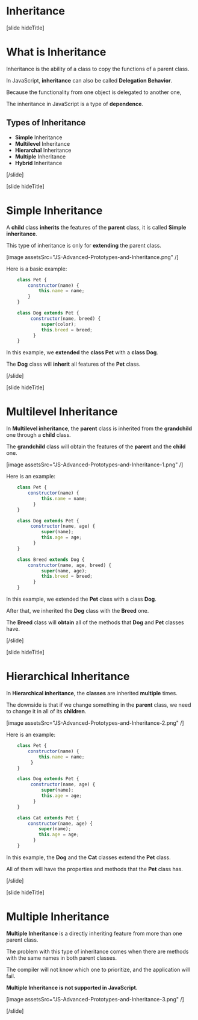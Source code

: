 # Inheritance

[slide hideTitle]

# What is Inheritance

Inheritance is the ability of a class to copy the functions of a parent class.

In JavaScript, **inheritance** can also be called **Delegation Behavior**.

Because the functionality from one object is delegated to another one, 

The inheritance in JavaScript is a type of **dependence**.

## Types of Inheritance

- **Simple** Inheritance
- **Multilevel** Inheritance
- **Hierarchal** Inheritance
- **Multiple** Inheritance
- **Hybrid** Inheritance

[/slide]


[slide hideTitle]

# Simple Inheritance

A **child** class **inherits** the features of the **parent** class, it is called **Simple inheritance**. 

This type of inheritance is only for **extending** the parent class.

[image assetsSrc="JS-Advanced-Prototypes-and-Inheritance.png" /]

Here is a basic example:

```js
    class Pet {
        constructor(name) {
            this.name = name;
        }
    }

    class Dog extends Pet {
         constructor(name, breed) {
             super(color);
             this.breed = breed;
          }
    }
```

In this example, we **extended** the **class Pet** with a **class Dog**. 

The **Dog** class will **inherit** all features of the **Pet** class.

[/slide]

[slide hideTitle]

# Multilevel Inheritance

In **Multilevel inheritance**, the **parent** class is inherited from the **grandchild** one through a **child** class.

The **grandchild** class will obtain the features of the **parent** and the **child** one.

[image assetsSrc="JS-Advanced-Prototypes-and-Inheritance-1.png" /]

Here is an example:

```js
    class Pet {
        constructor(name) {
             this.name = name;
          }
    }

    class Dog extends Pet {
         constructor(name, age) {
             super(name);
             this.age = age;
          }
    }

    class Breed extends Dog {
        constructor(name, age, breed) {
             super(name, age);
             this.breed = breed;
          }
    }
```

In this example, we extended the **Pet** class with a class **Dog**. 

After that, we inherited the **Dog** class with the **Breed** one. 

The **Breed** class will **obtain** all of the methods that **Dog** and **Pet** classes have.

[/slide]

[slide hideTitle]

# Hierarchical Inheritance

In **Hierarchical inheritance**, the **classes** are inherited **multiple** times. 

The downside is that if we change something in the **parent** class, we need to change it in all of its **children**.

[image assetsSrc="JS-Advanced-Prototypes-and-Inheritance-2.png" /]

Here is an example:

```js
    class Pet {
        constructor(name) {
            this.name = name;
         }
    }

    class Dog extends Pet {
         constructor(name, age) {
             super(name);
             this.age = age;
          }
    }

    class Cat extends Pet {
        constructor(name, age) {
            super(name);
            this.age = age;
          }
    }
```

In this example, the **Dog** and the **Cat** classes extend the **Pet** class.

All of them will have the properties and methods that the **Pet** class has.

[/slide]

[slide hideTitle]
# Multiple Inheritance

**Multiple Inheritance** is a directly inheriting feature from more than one parent class.

The problem with this type of inheritance comes when there are methods with the same names in both parent classes. 

The compiler will not know which one to prioritize, and the application will fail.

**Multiple Inheritance is not supported in JavaScript.**

[image assetsSrc="JS-Advanced-Prototypes-and-Inheritance-3.png" /]

[/slide]
